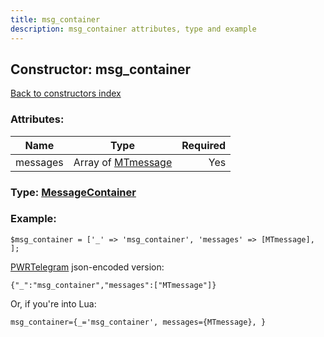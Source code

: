```yaml
---
title: msg_container
description: msg_container attributes, type and example
---
```

## Constructor: msg\_container  
[Back to constructors index](index.md)



### Attributes:

| Name     |    Type       | Required |
|----------|:-------------:|---------:|
|messages|Array of [MTmessage](../constructors/MTmessage.md) | Yes|



### Type: [MessageContainer](../types/MessageContainer.md)


### Example:

```
$msg_container = ['_' => 'msg_container', 'messages' => [MTmessage], ];
```  

[PWRTelegram](https://pwrtelegram.xyz) json-encoded version:

```
{"_":"msg_container","messages":["MTmessage"]}
```


Or, if you're into Lua:  


```
msg_container={_='msg_container', messages={MTmessage}, }

```


